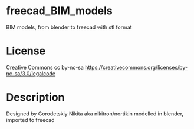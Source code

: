 # freecad_BIM_models
BIM models, from blender to freecad with stl format

License
=======
Creative Commons
cc by-nc-sa
https://creativecommons.org/licenses/by-nc-sa/3.0/legalcode

Description
===========
Designed by Gorodetskiy Nikita aka nikitron/nortikin
modelled in blender, imported to freecad
